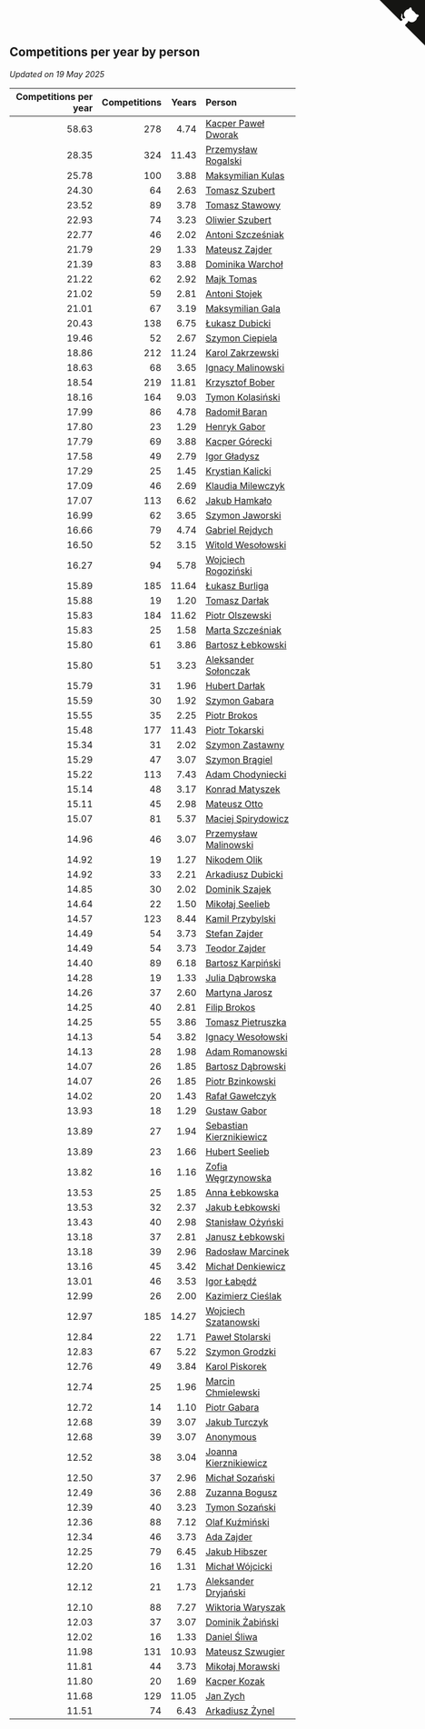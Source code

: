 ## Competitions per year by person

*Updated on 19 May 2025*

| Competitions per year | Competitions | Years | Person |
| ---: | ---: | ---: | :--- |
| 58.63 | 278 | 4.74 | [Kacper Paweł Dworak](https://www.worldcubeassociation.org/persons/2020DWOR01) |
| 28.35 | 324 | 11.43 | [Przemysław Rogalski](https://www.worldcubeassociation.org/persons/2013ROGA02) |
| 25.78 | 100 | 3.88 | [Maksymilian Kulas](https://www.worldcubeassociation.org/persons/2021KULA02) |
| 24.30 | 64 | 2.63 | [Tomasz Szubert](https://www.worldcubeassociation.org/persons/2022SZUB02) |
| 23.52 | 89 | 3.78 | [Tomasz Stawowy](https://www.worldcubeassociation.org/persons/2021STAW01) |
| 22.93 | 74 | 3.23 | [Oliwier Szubert](https://www.worldcubeassociation.org/persons/2022SZUB01) |
| 22.77 | 46 | 2.02 | [Antoni Szcześniak](https://www.worldcubeassociation.org/persons/2023SZCZ04) |
| 21.79 | 29 | 1.33 | [Mateusz Zajder](https://www.worldcubeassociation.org/persons/2024ZAJD01) |
| 21.39 | 83 | 3.88 | [Dominika Warchoł](https://www.worldcubeassociation.org/persons/2021WARC01) |
| 21.22 | 62 | 2.92 | [Majk Tomas](https://www.worldcubeassociation.org/persons/2022TOMA05) |
| 21.02 | 59 | 2.81 | [Antoni Stojek](https://www.worldcubeassociation.org/persons/2022STOJ03) |
| 21.01 | 67 | 3.19 | [Maksymilian Gala](https://www.worldcubeassociation.org/persons/2022GALA01) |
| 20.43 | 138 | 6.75 | [Łukasz Dubicki](https://www.worldcubeassociation.org/persons/2018DUBI01) |
| 19.46 | 52 | 2.67 | [Szymon Ciepiela](https://www.worldcubeassociation.org/persons/2022CIEP01) |
| 18.86 | 212 | 11.24 | [Karol Zakrzewski](https://www.worldcubeassociation.org/persons/2014ZAKR01) |
| 18.63 | 68 | 3.65 | [Ignacy Malinowski](https://www.worldcubeassociation.org/persons/2021MALI02) |
| 18.54 | 219 | 11.81 | [Krzysztof Bober](https://www.worldcubeassociation.org/persons/2013BOBE01) |
| 18.16 | 164 | 9.03 | [Tymon Kolasiński](https://www.worldcubeassociation.org/persons/2016KOLA02) |
| 17.99 | 86 | 4.78 | [Radomił Baran](https://www.worldcubeassociation.org/persons/2020BARA02) |
| 17.80 | 23 | 1.29 | [Henryk Gabor](https://www.worldcubeassociation.org/persons/2024GABO02) |
| 17.79 | 69 | 3.88 | [Kacper Górecki](https://www.worldcubeassociation.org/persons/2021GORE01) |
| 17.58 | 49 | 2.79 | [Igor Gładysz](https://www.worldcubeassociation.org/persons/2022GLAD01) |
| 17.29 | 25 | 1.45 | [Krystian Kalicki](https://www.worldcubeassociation.org/persons/2023KALI10) |
| 17.09 | 46 | 2.69 | [Klaudia Milewczyk](https://www.worldcubeassociation.org/persons/2022MILE05) |
| 17.07 | 113 | 6.62 | [Jakub Hamkało](https://www.worldcubeassociation.org/persons/2018HAMK01) |
| 16.99 | 62 | 3.65 | [Szymon Jaworski](https://www.worldcubeassociation.org/persons/2021JAWO01) |
| 16.66 | 79 | 4.74 | [Gabriel Rejdych](https://www.worldcubeassociation.org/persons/2020REJD01) |
| 16.50 | 52 | 3.15 | [Witold Wesołowski](https://www.worldcubeassociation.org/persons/2022WESO01) |
| 16.27 | 94 | 5.78 | [Wojciech Rogoziński](https://www.worldcubeassociation.org/persons/2019ROGO04) |
| 15.89 | 185 | 11.64 | [Łukasz Burliga](https://www.worldcubeassociation.org/persons/2013BURL01) |
| 15.88 | 19 | 1.20 | [Tomasz Darłak](https://www.worldcubeassociation.org/persons/2024DARL01) |
| 15.83 | 184 | 11.62 | [Piotr Olszewski](https://www.worldcubeassociation.org/persons/2013OLSZ02) |
| 15.83 | 25 | 1.58 | [Marta Szcześniak](https://www.worldcubeassociation.org/persons/2023SZCZ07) |
| 15.80 | 61 | 3.86 | [Bartosz Łebkowski](https://www.worldcubeassociation.org/persons/2021LEBK01) |
| 15.80 | 51 | 3.23 | [Aleksander Sołonczak](https://www.worldcubeassociation.org/persons/2022SOLO01) |
| 15.79 | 31 | 1.96 | [Hubert Darłak](https://www.worldcubeassociation.org/persons/2023DARL03) |
| 15.59 | 30 | 1.92 | [Szymon Gabara](https://www.worldcubeassociation.org/persons/2023GABA01) |
| 15.55 | 35 | 2.25 | [Piotr Brokos](https://www.worldcubeassociation.org/persons/2023BROK01) |
| 15.48 | 177 | 11.43 | [Piotr Tokarski](https://www.worldcubeassociation.org/persons/2013TOKA01) |
| 15.34 | 31 | 2.02 | [Szymon Zastawny](https://www.worldcubeassociation.org/persons/2023ZAST01) |
| 15.29 | 47 | 3.07 | [Szymon Brągiel](https://www.worldcubeassociation.org/persons/2022BRAG03) |
| 15.22 | 113 | 7.43 | [Adam Chodyniecki](https://www.worldcubeassociation.org/persons/2017CHOD02) |
| 15.14 | 48 | 3.17 | [Konrad Matyszek](https://www.worldcubeassociation.org/persons/2022MATY02) |
| 15.11 | 45 | 2.98 | [Mateusz Otto](https://www.worldcubeassociation.org/persons/2022OTTO01) |
| 15.07 | 81 | 5.37 | [Maciej Spirydowicz](https://www.worldcubeassociation.org/persons/2020SPIR01) |
| 14.96 | 46 | 3.07 | [Przemysław Malinowski](https://www.worldcubeassociation.org/persons/2022MALI01) |
| 14.92 | 19 | 1.27 | [Nikodem Olik](https://www.worldcubeassociation.org/persons/2024OLIK01) |
| 14.92 | 33 | 2.21 | [Arkadiusz Dubicki](https://www.worldcubeassociation.org/persons/2023DUBI01) |
| 14.85 | 30 | 2.02 | [Dominik Szajek](https://www.worldcubeassociation.org/persons/2023SZAJ01) |
| 14.64 | 22 | 1.50 | [Mikołaj Seelieb](https://www.worldcubeassociation.org/persons/2023SEEL04) |
| 14.57 | 123 | 8.44 | [Kamil Przybylski](https://www.worldcubeassociation.org/persons/2016PRZY01) |
| 14.49 | 54 | 3.73 | [Stefan Zajder](https://www.worldcubeassociation.org/persons/2021ZAJD02) |
| 14.49 | 54 | 3.73 | [Teodor Zajder](https://www.worldcubeassociation.org/persons/2021ZAJD03) |
| 14.40 | 89 | 6.18 | [Bartosz Karpiński](https://www.worldcubeassociation.org/persons/2019KARP03) |
| 14.28 | 19 | 1.33 | [Julia Dąbrowska](https://www.worldcubeassociation.org/persons/2024DABR01) |
| 14.26 | 37 | 2.60 | [Martyna Jarosz](https://www.worldcubeassociation.org/persons/2022JARO01) |
| 14.25 | 40 | 2.81 | [Filip Brokos](https://www.worldcubeassociation.org/persons/2022BROK03) |
| 14.25 | 55 | 3.86 | [Tomasz Pietruszka](https://www.worldcubeassociation.org/persons/2021PIET01) |
| 14.13 | 54 | 3.82 | [Ignacy Wesołowski](https://www.worldcubeassociation.org/persons/2021WESO01) |
| 14.13 | 28 | 1.98 | [Adam Romanowski](https://www.worldcubeassociation.org/persons/2023ROMA10) |
| 14.07 | 26 | 1.85 | [Bartosz Dąbrowski](https://www.worldcubeassociation.org/persons/2023DABR07) |
| 14.07 | 26 | 1.85 | [Piotr Bzinkowski](https://www.worldcubeassociation.org/persons/2023BZIN01) |
| 14.02 | 20 | 1.43 | [Rafał Gawełczyk](https://www.worldcubeassociation.org/persons/2023GAWE01) |
| 13.93 | 18 | 1.29 | [Gustaw Gabor](https://www.worldcubeassociation.org/persons/2024GABO01) |
| 13.89 | 27 | 1.94 | [Sebastian Kierznikiewicz](https://www.worldcubeassociation.org/persons/2023KIER02) |
| 13.89 | 23 | 1.66 | [Hubert Seelieb](https://www.worldcubeassociation.org/persons/2023SEEL02) |
| 13.82 | 16 | 1.16 | [Zofia Węgrzynowska](https://www.worldcubeassociation.org/persons/2024WEGR01) |
| 13.53 | 25 | 1.85 | [Anna Łebkowska](https://www.worldcubeassociation.org/persons/2023LEBK04) |
| 13.53 | 32 | 2.37 | [Jakub Łebkowski](https://www.worldcubeassociation.org/persons/2023LEBK01) |
| 13.43 | 40 | 2.98 | [Stanisław Ożyński](https://www.worldcubeassociation.org/persons/2022OZYN01) |
| 13.18 | 37 | 2.81 | [Janusz Łebkowski](https://www.worldcubeassociation.org/persons/2022LEBK01) |
| 13.18 | 39 | 2.96 | [Radosław Marcinek](https://www.worldcubeassociation.org/persons/2022MARC05) |
| 13.16 | 45 | 3.42 | [Michał Denkiewicz](https://www.worldcubeassociation.org/persons/2021DENK01) |
| 13.01 | 46 | 3.53 | [Igor Łabędź](https://www.worldcubeassociation.org/persons/2021LABE01) |
| 12.99 | 26 | 2.00 | [Kazimierz Cieślak](https://www.worldcubeassociation.org/persons/2023CIES01) |
| 12.97 | 185 | 14.27 | [Wojciech Szatanowski](https://www.worldcubeassociation.org/persons/2011SZAT01) |
| 12.84 | 22 | 1.71 | [Paweł Stolarski](https://www.worldcubeassociation.org/persons/2023STOL04) |
| 12.83 | 67 | 5.22 | [Szymon Grodzki](https://www.worldcubeassociation.org/persons/2020GROD01) |
| 12.76 | 49 | 3.84 | [Karol Piskorek](https://www.worldcubeassociation.org/persons/2021PISK01) |
| 12.74 | 25 | 1.96 | [Marcin Chmielewski](https://www.worldcubeassociation.org/persons/2023CHMI01) |
| 12.72 | 14 | 1.10 | [Piotr Gabara](https://www.worldcubeassociation.org/persons/2024GABA02) |
| 12.68 | 39 | 3.07 | [Jakub Turczyk](https://www.worldcubeassociation.org/persons/2022TURC02) |
| 12.68 | 39 | 3.07 | [Anonymous](https://www.worldcubeassociation.org/persons/2022ANON03) |
| 12.52 | 38 | 3.04 | [Joanna Kierznikiewicz](https://www.worldcubeassociation.org/persons/2022KIER01) |
| 12.50 | 37 | 2.96 | [Michał Sozański](https://www.worldcubeassociation.org/persons/2022SOZA02) |
| 12.49 | 36 | 2.88 | [Zuzanna Bogusz](https://www.worldcubeassociation.org/persons/2022BOGU01) |
| 12.39 | 40 | 3.23 | [Tymon Sozański](https://www.worldcubeassociation.org/persons/2022SOZA01) |
| 12.36 | 88 | 7.12 | [Olaf Kuźmiński](https://www.worldcubeassociation.org/persons/2018KUZM02) |
| 12.34 | 46 | 3.73 | [Ada Zajder](https://www.worldcubeassociation.org/persons/2021ZAJD01) |
| 12.25 | 79 | 6.45 | [Jakub Hibszer](https://www.worldcubeassociation.org/persons/2018HIBS01) |
| 12.20 | 16 | 1.31 | [Michał Wójcicki](https://www.worldcubeassociation.org/persons/2024WOJC01) |
| 12.12 | 21 | 1.73 | [Aleksander Dryjański](https://www.worldcubeassociation.org/persons/2023DRYJ01) |
| 12.10 | 88 | 7.27 | [Wiktoria Waryszak](https://www.worldcubeassociation.org/persons/2018WARY01) |
| 12.03 | 37 | 3.07 | [Dominik Żabiński](https://www.worldcubeassociation.org/persons/2022ZABI01) |
| 12.02 | 16 | 1.33 | [Daniel Śliwa](https://www.worldcubeassociation.org/persons/2024SLIW01) |
| 11.98 | 131 | 10.93 | [Mateusz Szwugier](https://www.worldcubeassociation.org/persons/2014SZWU01) |
| 11.81 | 44 | 3.73 | [Mikołaj Morawski](https://www.worldcubeassociation.org/persons/2021MORA01) |
| 11.80 | 20 | 1.69 | [Kacper Kozak](https://www.worldcubeassociation.org/persons/2023KOZA05) |
| 11.68 | 129 | 11.05 | [Jan Zych](https://www.worldcubeassociation.org/persons/2014ZYCH01) |
| 11.51 | 74 | 6.43 | [Arkadiusz Żynel](https://www.worldcubeassociation.org/persons/2018ZYNE01) |


<a href="https://github.com/noeruchangd/wca_statistics_vn" class="github-corner" aria-label="View source on Github"><svg width="80" height="80" viewBox="0 0 250 250" style="fill:#151513; color:#fff; position: absolute; top: 0; border: 0; right: 0;" aria-hidden="true"><path d="M0,0 L115,115 L130,115 L142,142 L250,250 L250,0 Z"></path><path d="M128.3,109.0 C113.8,99.7 119.0,89.6 119.0,89.6 C122.0,82.7 120.5,78.6 120.5,78.6 C119.2,72.0 123.4,76.3 123.4,76.3 C127.3,80.9 125.5,87.3 125.5,87.3 C122.9,97.6 130.6,101.9 134.4,103.2" fill="currentColor" style="transform-origin: 130px 106px;" class="octo-arm"></path><path d="M115.0,115.0 C114.9,115.1 118.7,116.5 119.8,115.4 L133.7,101.6 C136.9,99.2 139.9,98.4 142.2,98.6 C133.8,88.0 127.5,74.4 143.8,58.0 C148.5,53.4 154.0,51.2 159.7,51.0 C160.3,49.4 163.2,43.6 171.4,40.1 C171.4,40.1 176.1,42.5 178.8,56.2 C183.1,58.6 187.2,61.8 190.9,65.4 C194.5,69.0 197.7,73.2 200.1,77.6 C213.8,80.2 216.3,84.9 216.3,84.9 C212.7,93.1 206.9,96.0 205.4,96.6 C205.1,102.4 203.0,107.8 198.3,112.5 C181.9,128.9 168.3,122.5 157.7,114.1 C157.9,116.9 156.7,120.9 152.7,124.9 L141.0,136.5 C139.8,137.7 141.6,141.9 141.8,141.8 Z" fill="currentColor" class="octo-body"></path></svg></a><style>.github-corner:hover .octo-arm{animation:octocat-wave 560ms ease-in-out}@keyframes octocat-wave{0%,100%{transform:rotate(0)}20%,60%{transform:rotate(-25deg)}40%,80%{transform:rotate(10deg)}}@media (max-width:500px){.github-corner:hover .octo-arm{animation:none}.github-corner .octo-arm{animation:octocat-wave 560ms ease-in-out}}</style>
